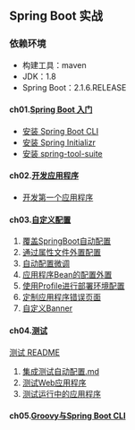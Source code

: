 ## Spring Boot 实战

### 依赖环境

- 构建工具：maven
- JDK：1.8
- Spring Boot：2.1.6.RELEASE

#### ch01.[Spring Boot 入门](ch01Start)

- [安装 Spring Boot CLI](ch01Start/1.1安装Spring-Boot-CLI.md)
- [安装 Spring Initializr](ch01Start/1.2使用使用Spring-Initializr.md)
- [安装 spring-tool-suite](ch01Start/1.3安装spring-tool-suite插件.md)

#### ch02.[开发应用程序](ch02Develop)

- [开发第一个应用程序](ch02Develop/README.md)

#### ch03.[自定义配置](ch03Configuration)

1. [覆盖SpringBoot自动配置](ch03Configuration/3.1覆盖SpringBoot自动配置.md)
2. [通过属性文件外置配置](ch03Configuration/3.2通过属性文件外置配置.md)
3. [自动配置微调](ch03Configuration/3.3自动配置微调.md)
4. [应用程序Bean的配置外置](ch03Configuration/3.4应用程序Bean的配置外置.md)
5. [使用Profile进行部署环境配置](ch03Configuration/3.5使用Profile进行部署环境配置.md)
6. [定制应用程序错误页面](ch03Configuration/3.6定制应用程序错误页面.md)
7. [自定义Banner](ch03Configuration/3.7自定义Banner.md)

#### ch04.[测试](ch04Test)

[测试 README](ch04Test/README.md)

1. [集成测试自动配置.md](ch04Test/4.1集成测试自动配置.md)
2. [测试Web应用程序](ch04Test/4.2测试Web应用程序.md)
3. [测试运行中的应用程序](ch04Test/4.3测试运行中的应用程序.md)

#### ch05.[Groovy与Spring Boot CLI](ch05Groovy)

